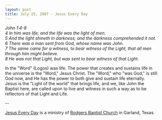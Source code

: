 ```yaml
---
layout: post
title: July 25, 2007 - Jesus Every Day
---
```


_John 1:4-8  
4 In him was life; and the life was the light of men.  
5 And the light shineth in darkness; and the darkness comprehended it
not.  
6 There was a man sent from God, whose name was John.  
7 The same came for a witness, to bear witness of the Light, that all
men through him might believe.  
8 He was not that Light, but was sent to bear witness of that
Light._

In the "Word" (Logos) was life. The power that creates and sustains
life in the universe is the "Word," Jesus Christ. The "Word," who "was
God," is still God now, and He has the power to both give and sustain
life eternally. Jesus is the "Light of the world" that brings life,
and we, like John the Baptist here, are called upon to live and
witness in such a way as to be reflectors of that Light and Life.

 --

<a href=http://jesuseveryday.net>Jesus Every Day</a> is a ministry of <a href=http://rodgersbaptist.net>Rodgers Baptist Church</a> in Garland, Texas.
